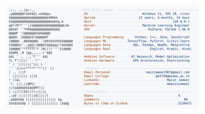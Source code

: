 <picture>
  <source srcset="https://raw.githubusercontent.com/mmazinjameel/mmazinjameel/main/dark_mode.svg?v=1743209223" media="(prefers-color-scheme: dark)">
  <img src="https://raw.githubusercontent.com/mmazinjameel/mmazinjameel/main/light_mode.svg?v=1743209223">
</picture>
